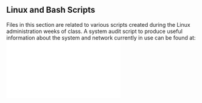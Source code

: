 ## Linux and Bash Scripts

Files in this section are related to various scripts created during the Linux administration weeks of class.
A system audit script to produce useful information about the system and network currently in use can be found at:
  ![system-audit-script](Scripts/system_audit_script.sh)
